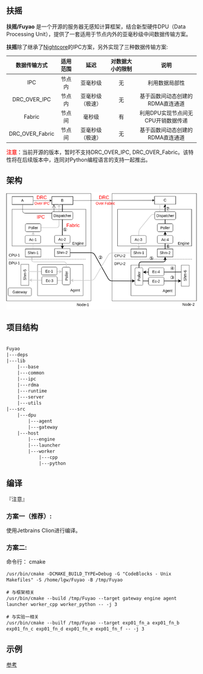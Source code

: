 扶摇
---
**扶摇/Fuyao** 是一个开源的服务器无感知计算框架，结合新型硬件DPU（Data Processing Unit），提供了一套适用于节点内外的亚毫秒级中间数据传输方案。

**扶摇**除了继承了[Nightcore](https://github.com/ut-osa/nightcore)的IPC方案，另外实现了三种数据传输方案:

|     数据传输方式      | 适用范围 |    延迟    | 对数据大小的限制 |          说明          |
|:---------------:|:----:|:--------:|:--------:|:--------------------:|
|       IPC       | 节点内  |   亚毫秒级   |    无     |       利用数据局部性        |  
|  DRC_OVER_IPC   | 节点内  | 亚毫秒级（极速） |    无     |  基于函数间动态创建的RDMA直连通道  |  
|     Fabric      | 节点间  |   毫秒级    |    有     | 利用DPU实现节点间无CPU开销数据传递 |  
| DRC_OVER_Fabric | 节点间  | 亚毫秒级（极速） |    无     |  基于函数间动态创建的RDMA直连通道  |  

<font color="#ff3431">**注意**</font>：当前开源的版本，暂时不支持DRC_OVER_IPC, DRC_OVER_Fabric。该特性将在后续版本中，连同对Python编程语言的支持一起推出。

## 架构

![img](asserts/architecture.drawio.png)

## 项目结构

<pre><code>
Fuyao
|---deps
|---lib
    |---base
    |---common
    |---ipc
    |---rdma
    |---runtime
    |---server
    |---utils
|---src
    |---dpu
        |---agent
        |---gateway
    |---host
        |---engine
        |---launcher
        |---worker
            |---cpp
            |---python
</code></pre>

## 编译

『注意』

### 方案一（推荐）:

使用Jetbrains Clion进行编译。

### 方案二:

命令行： cmake

```shell
/usr/bin/cmake -DCMAKE_BUILD_TYPE=Debug -G "CodeBlocks - Unix Makefiles" -S /home/lgw/Fuyao -B /tmp/Fuyao

# 与框架相关
/usr/bin/cmake --build /tmp/Fuyao --target gateway engine agent launcher worker_cpp worker_python -- -j 3

# 与实验一相关
/usr/bin/cmake --builf /tmp/Fuyao --target exp01_fn_a exp01_fn_b exp01_fn_c exp01_fn_d exp01_fn_e exp01_fn_f -- -j 3
```

## 示例

[参考](examples/01/README.md)



